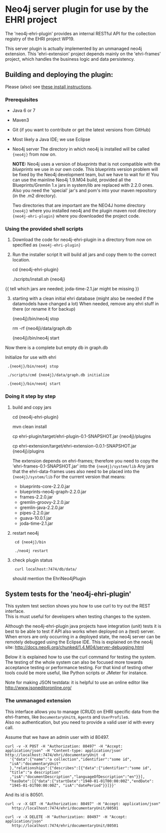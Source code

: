 Neo4j server plugin for use by the EHRI project
===============================================
The 'neo4j-ehri-plugin' provides an internal RESTful API 
for the collection registry of the EHRI project WP19. 

This server plugin is actually implemented by an unmanaged neo4j extension. 
This 'ehri-extension' project depends mainly on the 'ehri-frames' project, 
which handles the business logic and data persistency. 

Building and deploying the plugin:
----------------------------------

Please (also) see [these install instructions](docs/INSTALL.md).
  
### Prerequisites 
-   Java 6 or 7
-   Maven3
-   Git (if you want to contribute or get the latest versions from GitHub)
-   Most likely a Java IDE; we use Eclipse
-   Neo4j server
    The directory in which neo4j is installed will be called `{neo4j}` from now on. 
      
    **NOTE:** 
    Neo4j uses a version of *blueprints* that is not compatible with the *blueprints* we use in our own code. 
    This blueprints version problem will be fixed by the Neo4j development team, but we have to wait for it!
    You can use the mainline Neo4j 1.9.M04 build, 
    provided all the Blueprints/Gremlin 1.x jars in system/lib are replaced 
    with 2.2.0 ones.
    Also you need the 'special' jar's and pom's into your maven repository (in the .m2 directory).
    
    Two directories that are important are the NEO4J home directory `{neo4j}` where you installed neo4j 
    and the plugin maven root directory `{neo4j-ehri-plugin}` where you downloaded the project code. 


### Using the provided shell scripts

1. Download the code for neo4j-ehri-plugin in a directory from now on specified as 
  `{neo4j-ehri-plugin}`
2. Run the installer script
   It will build all jars and copy them to the correct location. 
  
      cd {neo4j-ehri-plugin}
  
      ./scripts/install.sh {neo4j}
  
  {{ tell which jars are needed; joda-time-2.1.jar might be missing }}
  
3. starting with a clean initial ehri database (might also be needed if the datamodels have changed a lot)
   When needed, remove any ehri stuff in there (or rename it for backup)
       
     {neo4j}/bin/neo4j stop
  
     rm -rf {neo4j}/data/graph.db
  
     {neo4j}/bin/neo4j start
  
  Now there is a complete but empty db in graph.db 
  
  Initialize for use with ehri
  
     .{neo4j}/bin/neo4j stop
  
     ./scripts/cmd {neo4j}/data/graph.db initialize
  
     .{neo4j}/bin/neo4j start


### Doing it step by step

1. build and copy jars

      cd {neo4j-ehri-plugin}

      mvn clean install

      cp ehri-plugin/target/ehri-plugin-0.1-SNAPSHOT.jar {neo4j}/plugins   

      cp ehri-extension/target/ehri-extension-0.0.1-SNAPSHOT.jar {neo4j}/plugins   

   The extension depends on ehri-frames; 
   therefore you need to copy the 'ehri-frames-0.1-SNAPSHOT.jar' into the 
   `{neo4j}/system/lib`
   Any jars that the ehri-data-frames uses also need to be placed into the 
    `{neo4j}/system/lib`
   For the current version that means:
   -   blueprints-core-2.2.0.jar
   -   blueprints-neo4j-graph-2.2.0.jar
   -   frames-2.2.0.jar
   -   gremlin-groovy-2.2.0.jar
   -   gremlin-java-2.2.0.jar
   -   pipes-2.2.0.jar
   -   guava-10.0.1.jar
   -   joda-time-2.1.jar

2. restart neo4j

        cd {neo4j}/bin

        ./neo4j restart

3. check plugin status

        curl localhost:7474/db/data/

   should mention the EhriNeo4jPlugin



System tests for the 'neo4j-ehri-plugin'
----------------------------------------
This system test section shows you how to use curl to try out the REST interface.  
This is must useful for developers when testing changes to the system. 

Although the neo4j-ehri-plugin java projects have integration (unit) tests 
it is best to be able to test if API also works when deployed on a (test) server. 
When errors are only occurring in a deployed state, the neo4j server can be remotely debugged using the Eclipse IDE. 
This is explained on the neo4j site: http://docs.neo4j.org/chunked/1.4.M04/server-debugging.html

Below it is explained how to use the curl command for testing the system. 
The testing of the whole system can also be focused more towards acceptance testing 
or performance testing. For that kind of testing other tools could be more useful, like Python scripts or JMeter for instance. 

Note for making JSON testdata: 
it is helpful to use an online editor like http://www.jsoneditoronline.org/  
  

### The unmanaged extension
This interface allows you to manage (CRUD) on EHRI specific data from the ehri-frames, 
like `DocumentaryUnit`s, `Agent`s and `UserProfile`s.  
Also no authentication, but you need to provide a valid user id with every call. 

Assume that we have an admin user with id 80497. 

    curl -v -X POST -H "Authorization: 80497" -H "Accept: application/json" -H "Content-type: application/json"
    http://localhost:7474/ehri/documentaryUnit -d
      '{"data":{"name":"a collection","identifier":"some id",
      "isA":"documentaryUnit"
      },"relationships":{"describes":[{"data":{"identifier":"some id",
      "title":"a description"
      ,"isA":"documentDescription","languageOfDescription":"en"}}],
      "hasDate":[{"data":{"startDate":"1940-01-01T00:00:00Z","endDate":
      "1945-01-01T00:00:00Z", "isA":"datePeriod"}}]}}'

And its id is 80501.

    curl -v -X GET -H "Authorization: 80497" -H "Accept: application/json"
       http://localhost:7474/ehri/documentaryUnit/80501
    
    curl -v -X DELETE -H "Authorization: 80497" -H "Accept: application/json"
       http://localhost:7474/ehri/documentaryUnit/80501
